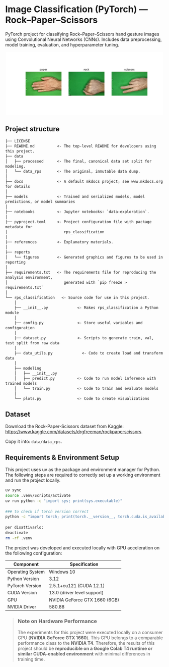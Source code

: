 # Image Classification (PyTorch) — Rock–Paper–Scissors

PyTorch project for classifying Rock–Paper–Scissors hand gesture images using Convolutional Neural Networks (CNNs). Includes data preprocessing, model training, evaluation, and hyperparameter tuning.
<p align="center">
  <img src="notebooks/figures/raw_imgs_viz.png" width="500">
</p>

## Project structure

```
├── LICENSE           
├── README.md          <- The top-level README for developers using this project.
├── data
│   ├── processed      <- The final, canonical data set split for modeling.
│   └── data_rps       <- The original, immutable data dump.
│
├── docs               <- A default mkdocs project; see www.mkdocs.org for details
│
├── models             <- Trained and serialized models, model predictions, or model summaries
│
├── notebooks          <- Jupyter notebooks: `data-exploration`.
│
├── pyproject.toml     <- Project configuration file with package metadata for 
│                         rps_classification
│
├── references         <- Explanatory materials.
│
├── reports            
│   └── figures        <- Generated graphics and figures to be used in reporting
│
├── requirements.txt   <- The requirements file for reproducing the analysis environment, 
│                         generated with `pip freeze > requirements.txt`
│
└── rps_classification   <- Source code for use in this project.
    │
    ├── __init__.py             <- Makes rps_classification a Python module
    │
    ├── config.py               <- Store useful variables and configuration
    │
    ├── dataset.py              <- Scripts to generate train, val, test split from raw data
    │
    ├── data_utils.py             <- Code to create load and transform data
    │
    ├── modeling                
    │   ├── __init__.py 
    │   ├── predict.py          <- Code to run model inference with trained models          
    │   └── train.py            <- Code to train and evaluate models
    │
    └── plots.py                <- Code to create visualizations
```


## Dataset
Download the Rock-Paper-Scissors dataset from Kaggle: https://www.kaggle.com/datasets/drgfreeman/rockpaperscissors.

Copy it into: `data/data_rps`.


## Requirements & Environment Setup

This project uses uv as the package and environment manager for Python. The following steps are required to correctly set up a working environment and run the project locally.

```bash
uv sync
source .venv/Scripts/activate
uv run python -c "import sys; print(sys.executable)"

### to check if torch version correct
python -c "import torch; print(torch.__version__, torch.cuda.is_available())"

per disattivarlo:
deactivate
rm -rf .venv
```
The project was developed and executed locally with GPU acceleration on the following configuration:

| Component        | Specification                 |
| ---------------- | ----------------------------- |
| Operating System | Windows 10                    |
| Python Version   | 3.12                          |
| PyTorch Version  | 2.5.1+cu121 (CUDA 12.1)       |
| CUDA Version     | 13.0 (driver level support)   |
| GPU              | NVIDIA GeForce GTX 1660 (6GB) |
| NVIDIA Driver    | 580.88                        |

> ### Note on Hardware Performance
> The experiments for this project were executed locally on a consumer GPU (**NVIDIA GeForce GTX 1660**). This GPU belongs to a comparable performance class to the **NVIDIA T4**.
> Therefore, the results of this project should be **reproducible on a Google Colab T4 runtime or similar CUDA-enabled environment** with minimal differences in training time.
